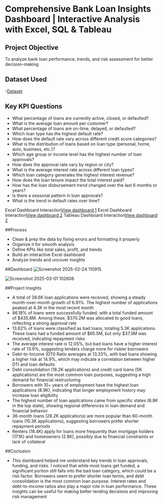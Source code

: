 # Comprehensive Bank Loan Insights Dashboard | Interactive Analysis with Excel, SQL & Tableau
## Project Objective
To analyze bank loan performance, trends, and risk assessment for better decision-making

## Dataset Used
-<a href="https://github.com/AvinashCodes10/Bank-Loan-Summary-Overview-Excel-Project/blob/main/Bank%20Loan.xlsx">Dataset</a>

## Key KPI Questions
- What percentage of loans are currently active, closed, or defaulted?
- What is the average loan amount per customer?
- What percentage of loans are on-time, delayed, or defaulted?
- Which loan type has the highest default rate?
- How does the default rate vary across different credit score categories?
- What is the distribution of loans based on loan type (personal, home, auto, business, etc.)?
- Which age group or income level has the highest number of loan approvals?
- How does the approval rate vary by region or city?
- What is the average interest rate across different loan types?
- Which loan category generates the highest interest revenue?
- How does the loan tenure impact the total interest paid?
- How has the loan disbursement trend changed over the last 6 months or years?
- Is there a seasonal pattern in loan approvals?
- What is the trend in default rates over time?

 Excel Dashboard Interaction<a href="https://github.com/AvinashCodes10/Bank-Loan-Summary-Overview-Excel-Project/blob/main/Screenshot%202025-02-24%20110915.png">View dashboard 1</a>
 Excel Dashboard Interaction<a href="https://github.com/AvinashCodes10/Bank-Loan-Summary-Overview-Excel-Project/blob/main/Screenshot%202025-03-01%20102608.png">View dashboard 2</a>
 Tableau Dashboard Interaction<a href="https://github.com/AvinashCodes10/Bank-Loan-Summary-Overview-Excel-Project/blob/main/Screenshot%202025-03-01%20102608.png">View dashboard 2</a>

##Process
- Clean & prep the data by fixing errors and formatting it properly
- Organize it for smooth analysis
- Define KPIs like total sales, profit, and trends
- Build an interactive Excel dashboard
- Analyze trends and uncover insights

##Dashboard
![Screenshot 2025-02-24 110915](https://github.com/user-attachments/assets/bc3bd997-8c7f-4b86-9163-8408062be721)

![Screenshot 2025-03-01 102608](https://github.com/user-attachments/assets/de69ad74-dfed-4e79-bc48-bd7e3f5614d6)

##Project Insights
- A total of 38.6K loan applications were received, showing a steady month-over-month growth of 6.91%. The highest number of applications peaked at 4.3K in the most recent month
- 86.18% of loans were successfully funded, with a total funded amount of $435.8M. Among these, $370.2M was allocated to good loans, reflecting a strong approval rate
- 13.82% of loans were classified as bad loans, totaling 5.3K applications. These loans had a funded amount of $65.5M, but only $37.3M was received, indicating repayment risks
- The average interest rate is 12.05%, but bad loans have a higher interest rate of 13.9%, suggesting lenders charge more for riskier borrowers
- Debt-to-Income (DTI) Ratio averages at 13.33%, with bad loans showing a higher risk at 14.9%, which may indicate a correlation between higher DTI and loan defaults
- Debt consolidation (18.2K applications) and credit card loans (5K applications) are the most common loan purposes, suggesting a high demand for financial restructuring
- Borrowers with 10+ years of employment have the highest loan applications (8.9K), indicating that longer employment history may increase loan eligibility
- The highest number of loan applications came from specific states (6.8K in the top state), showing regional differences in loan demand and financial behavior
- 36-month loans (28.2K applications) are more popular than 60-month loans (10.3K applications), suggesting borrowers prefer shorter repayment periods
- Renters (18.4K) apply for loans more frequently than mortgage holders (17.1K) and homeowners (2.8K), possibly due to financial constraints or lack of collateral

##Coclusion
- This dashboard helped me understand key trends in loan approvals, funding, and risks. I noticed that while most loans get funded, a significant portion still falls into the bad loan category, which could be a risk factor. Borrowers seem to prefer shorter loan terms, and debt consolidation is the most common loan purpose. Interest rates and debt-to-income ratios also play a major role in loan performance. These insights can be useful for making better lending decisions and improving risk management
